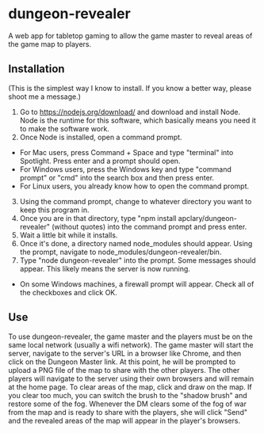 dungeon-revealer
================

A web app for tabletop gaming to allow the game master to reveal areas of the game map to players.

Installation
------------
(This is the simplest way I know to install. If you know a better way, please shoot me a message.)

1. Go to https://nodejs.org/download/ and download and install Node. Node is the runtime for this software, which basically means you need it to make the software work. 
2. Once Node is installed, open a command prompt. 
  * For Mac users, press Command + Space and type "terminal" into Spotlight. Press enter and a prompt should open. 
  * For Windows users, press the Windows key and type "command prompt" or "cmd" into the search box and then press enter.
  * For Linux users, you already know how to open the command prompt.
3. Using the command prompt, change to whatever directory you want to keep this program in. 
4. Once you are in that directory, type "npm install apclary/dungeon-revealer" (without quotes) into the command prompt and press enter.
5. Wait a little bit while it installs.
6. Once it's done, a directory named node_modules should appear. Using the prompt, navigate to node_modules/dungeon-revealer/bin.
7. Type "node dungeon-revealer" into the prompt. Some messages should appear. This likely means the server is now running. 
  * On some Windows machines, a firewall prompt will appear. Check all of the checkboxes and click OK.

Use
---

To use dungeon-revealer, the game master and the players must be on the same local network (usually a wifi network). The game master will start the server, navigate to the server's URL in a browser like Chrome, and then click on the Dungeon Master link. At this point, he will be prompted to upload a PNG file of the map to share with the other players. The other players will navigate to the server using their own browsers and will remain at the home page. To clear areas of the map, click and draw on the map. If you clear too much, you can switch the brush to the "shadow brush" and restore some of the fog. Whenever the DM clears some of the fog of war from the map and is ready to share with the players, she will click "Send" and the revealed areas of the map will appear in the player's browsers.

